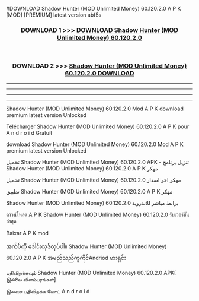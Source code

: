 #DOWNLOAD Shadow Hunter (MOD Unlimited Money) 60.120.2.0 A P K [MOD] [PREMIUM] latest version abf5s



<div align="center">

<h3>DOWNLOAD 1 >>> <a href="https://teeasianyam.web.app?sq=Shadow Hunter (MOD Unlimited Money) 60.120.2.0">DOWNLOAD Shadow Hunter (MOD Unlimited Money) 60.120.2.0 </a></h3><br>

<h3>DOWNLOAD 2 >>> <a href="https://teeasianyam.web.app?sq=Shadow Hunter (MOD Unlimited Money) 60.120.2.0 ">Shadow Hunter (MOD Unlimited Money) 60.120.2.0  DOWNLOAD </a></h3>

</div>


----------------------------------------------------------

----------------------------------------------------------

----------------------------------------------------------

----------------------------------------------------------


Shadow Hunter (MOD Unlimited Money) 60.120.2.0  Mod A P K download premium latest version Unlocked

Télécharger Shadow Hunter (MOD Unlimited Money) 60.120.2.0  A P K pour A n d r o i d Gratuit

download Shadow Hunter (MOD Unlimited Money) 60.120.2.0  Mod A P K premium latest version Unlocked

تحميل Shadow Hunter (MOD Unlimited Money) 60.120.2.0  APK - تنزيل برنامج Shadow Hunter (MOD Unlimited Money) 60.120.2.0  A P K مهكر

تحميل Shadow Hunter (MOD Unlimited Money) 60.120.2.0  مهكر اخر اصدار

تطبيق Shadow Hunter (MOD Unlimited Money) 60.120.2.0  A P K مهكر

Shadow Hunter (MOD Unlimited Money) 60.120.2.0  برابط مباشر للاندرويد

ดาวน์โหลด A P K Shadow Hunter (MOD Unlimited Money) 60.120.2.0  รับเวอร์ชันล่าสุด

Baixar A P K mod

အက်ပ်ကို ဒေါင်းလုဒ်လုပ်ပါ။ Shadow Hunter (MOD Unlimited Money) 60.120.2.0  A P K အမည်သည်ကူကိုင်Andriod ဗားရှင်း

பதிவிறக்கவும் Shadow Hunter (MOD Unlimited Money) 60.120.2.0  APK[ இல்லை விளம்பரங்கள்] 
 
இலவச பதிவிறக்க மோட் A n d r o i d



